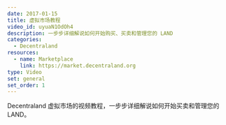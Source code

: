 ```yaml
---
date: 2017-01-15
title: 虚拟市场教程
video_id: uyuaN1OdOh4
description: 一步步详细解说如何开始购买、买卖和管理您的 LAND
categories:
  - Decentraland
resources:
  - name: Marketplace
    link: https://market.decentraland.org
type: Video
set: general
set_order: 1
---
```


Decentraland 虚拟市场的视频教程，一步步详细解说如何开始买卖和管理您的 LAND。

